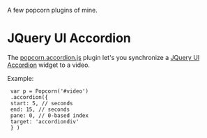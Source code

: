 A few popcorn plugins of mine.

JQuery UI Accordion
===================

The [popcorn.accordion.js](http://pike.github.com/popcorn-plugins/popcorn.accordion.js) plugin let's you synchronize a [JQuery UI Accordion](http://jqueryui.com/demos/accordion/) widget to a video.

Example:

     var p = Popcorn('#video')
     .accordion({
     start: 5, // seconds
     end: 15, // seconds
     pane: 0, // 0-based index
     target: 'accordiondiv'
     } )
